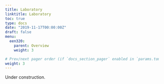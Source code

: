 ```yaml
---
title: Laboratory
linktitle: Laboratory
toc: true
type: docs
date: "2019-11-17T00:00:00Z"
draft: false
menu:
  een320:
    parent: Overview
    weight: 3

# Prev/next pager order (if `docs_section_pager` enabled in `params.toml`)
weight: 3
---
```


Under construction.
